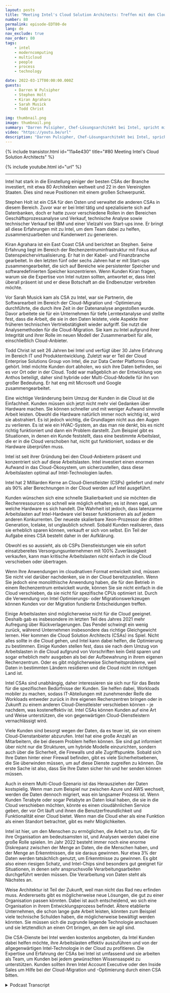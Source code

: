 ```yaml
---
layout: posts
title: "Meeting Intel's Cloud Solution Architects: Treffen mit den Cloud-Lösungsarchitekten von Intel"
number: 80
permalink: episode-EDT80-de
lang: de
nav_exclude: true
nav_order: 80
tags:
    - intel
    - moderncomputing
    - multicloud
    - people
    - process
    - technology

date: 2022-03-17T00:00:00.000Z
guests:
    - Darren W Pulsipher
    - Stephen Holt
    - Kiran Agrahara
    - Sarah Musick
    - Todd Christ

img: thumbnail.png
image: thumbnail.png
summary: "Darren Pulsipher, Chef-Lösungsarchitekt bei Intel, spricht mit den führenden Cloud-Lösungsarchitekten von Intel, Stephen Holt, Kiran Agrahara, Sarah Musick und Todd Christ, darüber, wie sie Organisationen kostenlos bei der Migration zur Cloud und der Optimierung ihrer Arbeitslasten unterstützen können."
video: "https://youtu.be/url"
description: "Darren Pulsipher, Chef-Lösungsarchitekt bei Intel, spricht mit den führenden Cloud-Lösungsarchitekten von Intel, Stephen Holt, Kiran Agrahara, Sarah Musick und Todd Christ, darüber, wie sie Organisationen kostenlos bei der Migration zur Cloud und der Optimierung ihrer Arbeitslasten unterstützen können."
---
```


<div>
{% include transistor.html id="11a4e430" title="#80 Meeting Intel's Cloud Solution Architects" %}

{% include youtube.html id="url" %}
</div>

---

Intel hat stark in die Einstellung einiger der besten CSAs der Branche investiert, mit etwa 80 Architekten weltweit und 22 in den Vereinigten Staaten. Dies sind neue Positionen mit einem großen Schwerpunkt.

Stephen Holt ist ein CSA für den Osten und verwaltet die anderen CSAs in diesem Bereich. Zuvor war er bei Intel tätig und spezialisierte sich auf Datenbanken, doch er hatte zuvor verschiedene Rollen in den Bereichen Geschäftsprozessanalyse und Verkauf, technische Analyse sowie technischer Verkauf bei IBM und einer Vielzahl von Start-ups inne. Er bringt all diese Erfahrungen mit zu Intel, um dem Team dabei zu helfen, zusammenzuarbeiten und Kundenwert zu generieren.

Kiran Agrahara ist ein East Coast CSA und berichtet an Stephen. Seine Erfahrung liegt im Bereich der Rechenzentruminfrastruktur mit Fokus auf Datenspeichervirtualisierung. Er hat in der Kabel- und Finanzbranche gearbeitet. In den letzten fünf oder sechs Jahren hat er mit Start-ups zusammengearbeitet, die sich auf Bereiche wie persistenter Speicher und softwaredefinierten Speicher konzentrieren. Wenn Kunden Kiran fragen, warum sie die Expertise von Intel nutzen sollten, antwortet er, dass Intel überall präsent ist und er diese Botschaft an die Endbenutzer verbreiten möchte.

Vor Sarah Musick kam als CSA zu Intel, war sie Partnerin, die Softwarearbeit im Bereich der Cloud-Migration und -Optimierung durchführte, die durch ihre Zeit in der Datenanalyse angestoßen wurde. Davor arbeitete sie für ein Unternehmen für tiefe Lerntextanalyse und stellte fest, dass die Arbeit, die sie in den Daten leistete, viele Aspekte ihrer früheren technischen Vertriebstätigkeit wieder aufgriff. Sie nutzt die Analysemethoden für die Cloud-Migration. Sie kam zu Intel aufgrund ihrer Integrität und ihrer Rolle im neuen Modell der Zusammenarbeit für alle, einschließlich Cloud-Anbieter.

Todd Christ ist seit 26 Jahren bei Intel und verfügt über 30 Jahre Erfahrung im Bereich IT und Produktentwicklung. Zuletzt war er Teil der Cloud Enterprise Solutions Group von Intel, die zur Data Center Platforms Group gehört. Intel möchte Kunden dort abholen, wo sich ihre Daten befinden, sei es vor Ort oder in der Cloud. Todd war maßgeblich an der Entwicklung von Anthos beteiligt, daher sind hybride oder Multi-Cloud-Modelle für ihn von großer Bedeutung. Er hat eng mit Microsoft und Google zusammengearbeitet.

Eine wichtige Veränderung beim Umzug der Kunden in die Cloud ist die Einfachheit. Kunden müssen sich jetzt nicht mehr viel Gedanken über Hardware machen. Sie können schneller und mit weniger Aufwand sinnvolle Arbeit leisten. Obwohl die Hardware natürlich immer noch wichtig ist, wird sie abstrahiert. Es ist jedoch wichtig, die Grundlagen nicht aus den Augen zu verlieren. Es ist wie ein HVAC-System, an das man nie denkt, bis es nicht richtig funktioniert und dann ein Problem darstellt. Zum Beispiel gibt es Situationen, in denen ein Kunde feststellt, dass eine bestimmte Arbeitslast, die er in die Cloud verschoben hat, nicht gut funktioniert, sodass er die Hardware überprüfen muss.

Intel ist seit ihrer Gründung bei den Cloud-Anbietern präsent und konzentriert sich auf diese Arbeitslasten. Intel investiert einen enormen Aufwand in das Cloud-Ökosystem, um sicherzustellen, dass diese Arbeitslasten optimal auf Intel-Technologien laufen.

Intel hat 2 Milliarden Kerne an Cloud-Dienstleister (CSPs) geliefert und mehr als 90% aller Berechnungen in der Cloud werden auf Intel ausgeführt.

Kunden wünschen sich eine schnelle Skalierbarkeit und sie möchten die Rechenressourcen so schnell wie möglich erhalten; es ist ihnen egal, um welche Hardware es sich handelt. Die Wahrheit ist jedoch, dass latenzarme Arbeitslasten auf Intel-Hardware viel besser funktionieren als auf jedem anderen Konkurrenten. Der neueste skalierbare Xeon-Prozessor der dritten Generation, Icelake, ist unglaublich schnell. Sobald Kunden realisieren, dass sie erheblich sparen können, verkauft er sich von selbst. Ein Teil der Aufgabe eines CSA besteht daher in der Aufklärung.

Obwohl es so aussieht, als ob CSPs Dienstleistungen wie ein sofort einsatzbereites Versorgungsunternehmen mit 100% Zuverlässigkeit verkaufen, kann man kritische Arbeitslasten nicht einfach in die Cloud verschieben oder übertragen.

Wenn Ihre Anwendungen im cloudnativen Format entwickelt sind, müssen Sie nicht viel darüber nachdenken, sie in der Cloud bereitzustellen. Wenn Sie jedoch eine monolithische Anwendung haben, die für den Betrieb in einem Rechenzentrum entwickelt wurde, können Sie sie nicht einfach in die Cloud verschieben, da sie nicht für spezifische CPUs optimiert ist. Durch die Verwendung von Intel Optimierungs- oder Migrationswerkzeugen können Kunden vor der Migration fundierte Entscheidungen treffen.

Einige Arbeitslasten sind möglicherweise nicht für die Cloud geeignet. Deshalb gab es insbesondere im letzten Teil des Jahres 2021 mehr Aufregung über Rückverlagerungen. Das Pendel schwingt ein wenig zurück, während Unternehmen insbesondere das richtige Gleichgewicht lernen. Hier kommen die Cloud Solution Architects (CSAs) ins Spiel. Nicht alles sollte in die Cloud gehen, und Intel kann dabei helfen, die Optimierung zu bestimmen. Einige Kunden stellen fest, dass sie nach dem Umzug von Arbeitslasten in die Cloud aufgrund von Vorschriften kein Geld sparen und sogar erheblich mehr ausgeben als bei der Aufbewahrung in ihrem eigenen Rechenzentrum. Oder es gibt möglicherweise Sicherheitsprobleme, weil Daten in bestimmten Ländern residieren und die Cloud nicht im richtigen Land ist.

Intel CSAs sind unabhängig, daher interessieren sie sich nur für das Beste für die spezifischen Bedürfnisse der Kunden. Sie helfen dabei, Workloads mobiler zu machen, sodass IT-Abteilungen mit zunehmender Reife die Workloads entweder zurück in ihre eigenen Rechenzentren bringen oder in Zukunft zu einem anderen Cloud-Dienstleister verschieben können - je nachdem, was kosteneffektiv ist. Intel CSAs können Kunden auf eine Art und Weise unterstützen, die von gegenwärtigen Cloud-Dienstleistern vernachlässigt wird.

Viele Kunden sind besorgt wegen der Daten, da es teuer ist, sie von einem Cloud-Dienstanbieter abzurufen. Intel hat eine große Anzahl an Mitarbeitern, die bei diesem Problem helfen können. Sie sind gut informiert über nicht nur die Strukturen, um hybride Modelle einzurichten, sondern auch über die Sicherheit, die Firewalls und alle Zugriffspunkte. Sobald sich Ihre Daten hinter einer Firewall befinden, gibt es viele Sicherheitsebenen, die Sie überwinden müssen, um auf diese Dienste zugreifen zu können. Die erste Sache ist also, dass Sie Ihre Daten sicher hin und her senden können müssen.

Auch in einem Multi-Cloud-Szenario ist das Herausziehen der Daten kostspielig. Wenn man zum Beispiel nur zwischen Azure und AWS wechselt, werden die Daten dennoch migriert, was ein langsamer Prozess ist. Wenn Kunden Terabyte oder sogar Petabyte an Daten lokal haben, die sie in die Cloud verschieben möchten, könnte es einen cloudähnlichen Service geben, der vor Ort läuft und ihnen die Benutzerfreundlichkeit und Funktionalität einer Cloud bietet. Wenn man die Cloud eher als eine Funktion als einen Standort betrachtet, gibt es mehr Möglichkeiten.

Intel ist hier, um den Menschen zu ermöglichen, die Arbeit zu tun, die für ihre Organisation am bedeutsamsten ist, und Analysen werden dabei eine große Rolle spielen. Im Jahr 2022 besteht immer noch eine enorme Diskrepanz zwischen der Menge an Daten, die die Menschen haben, und der Menge an Erkenntnissen, die sie daraus gewinnen. Nur etwa 3% der Daten werden tatsächlich genutzt, um Erkenntnisse zu gewinnen. Es gibt also einen riesigen Schatz, und Intel-Chips sind besonders gut geeignet für Situationen, in denen sehr anspruchsvolle Verarbeitungsarbeiten durchgeführt werden müssen. Die Verarbeitung von Daten steht als Nächstes an.

Weise Architektur ist Teil der Zukunft, weil man nicht das Rad neu erfinden muss. Andererseits gibt es möglicherweise neue Lösungen, die gut zu einer Organisation passen könnten. Dabei ist auch entscheidend, wo sich eine Organisation in ihrem Entwicklungsprozess befindet. Ältere etablierte Unternehmen, die schon lange gute Arbeit leisten, könnten zum Beispiel viele technische Schulden haben, die möglicherweise bewältigt werden könnten. Sie müssen sich die zugrunde liegende Technologie anschauen und sie letztendlich an einen Ort bringen, an dem sie agil sind.

Die CSA-Dienste bei Intel werden kostenlos angeboten, da Intel Kunden dabei helfen möchte, ihre Arbeitslasten effektiv auszuführen und von der allgegenwärtigen Intel-Technologie in der Cloud zu profitieren. Die Expertise und Erfahrung der CSAs bei Intel ist umfassend und sie arbeiten als Team, um Kunden bei jedem gewünschten Wissensaspekt zu unterstützen. Kunden sollten ihren Intel Account Executive oder den Inside Sales um Hilfe bei der Cloud-Migration und -Optimierung durch einen CSA bitten.



<details>
<summary> Podcast Transcript </summary>

<p></p>

</details>
